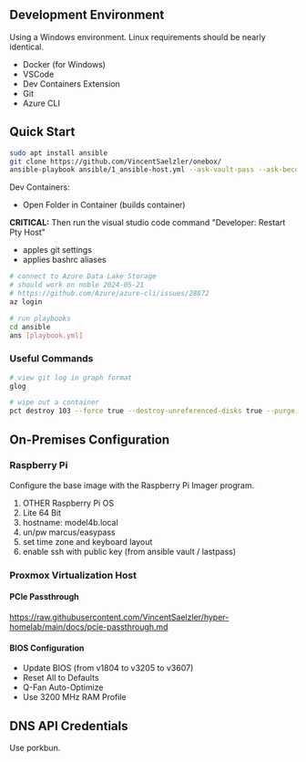 ## Development Environment
Using a Windows environment. Linux requirements should be nearly identical.
- Docker (for Windows)
- VSCode
- Dev Containers Extension
- Git
- Azure CLI

## Quick Start
```sh
sudo apt install ansible
git clone https://github.com/VincentSaelzler/onebox/
ansible-playbook ansible/1_ansible-host.yml --ask-vault-pass --ask-become-pass
```
Dev Containers:
- Open Folder in Container (builds container)

**CRITICAL:** Then run the visual studio code command "Developer: Restart Pty Host"
  - apples git settings
  - applies bashrc aliases

```sh
# connect to Azure Data Lake Storage
# should work on noble 2024-05-21
# https://github.com/Azure/azure-cli/issues/28872
az login

# run playbooks
cd ansible
ans [playbook.yml]
```
### Useful Commands
```sh
# view git log in graph format
glog

# wipe out a container
pct destroy 103 --force true --destroy-unreferenced-disks true --purge true
```



## On-Premises Configuration

### Raspberry Pi

Configure the base image with the Raspberry Pi Imager program.

1. OTHER Raspberry Pi OS
1. Lite 64 Bit
1. hostname: model4b.local
1. un/pw marcus/easypass
1. set time zone and keyboard layout
1. enable ssh with public key (from ansible vault / lastpass)




### Proxmox Virtualization Host
#### PCIe Passthrough
https://raw.githubusercontent.com/VincentSaelzler/hyper-homelab/main/docs/pcie-passthrough.md

#### BIOS Configuration
- Update BIOS (from v1804 to v3205 to v3607)
- Reset All to Defaults
- Q-Fan Auto-Optimize
- Use 3200 MHz RAM Profile





## DNS API Credentials
Use porkbun.
